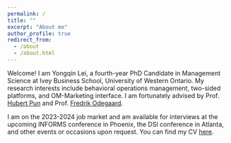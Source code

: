 ```yaml
---
permalink: /
title: ""
excerpt: "About me"
author_profile: true
redirect_from: 
  - /about
  - /about.html
---
```


Welcome! I am Yongqin Lei, a fourth-year PhD Candidate in Management Science at Ivey Business School, University of Western Ontario. My research interests include behavioral operations management, two-sided platforms, and OM-Marketing interface. I am fortunately advised by Prof. [Hubert Pun](https://www.ivey.uwo.ca/faculty/directory/hubert-pun/) and Prof. [Fredrik Odegaard](https://www.ivey.uwo.ca/faculty/directory/fredrik-odegaard/). 



I am on the 2023-2024 job market and  am available for interviews at the upcoming INFORMS conference in Phoenix, the DSI conference in Atlanta, and other events or occasions upon request. You can find my CV [here](https://drive.google.com/file/d/1WNe7PDFNZbSWAN1ox6WJETdUzFG9DUMs/view?usp=sharing).
